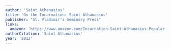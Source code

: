 ```yaml
---
author: 'Saint Athanasius'
title: 'On the Incarnation: Saint Athanasius'
publisher: "St. Vladimir's Seminary Press"
links:
  amazon: 'https://www.amazon.com/Incarnation-Saint-Athanasius-Popular-Patristics/dp/0881414271/ref=pd_lpo_sbs_14_t_0?_encoding=UTF8&psc=1&refRID=JEXARGS3AYBPSXFH6WFD'
authorCitation: 'Saint Athanasius'
year: '2012'
---
```

